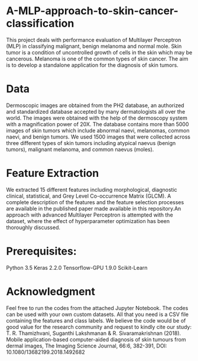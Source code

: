 # A-MLP-approach-to-skin-cancer-classification
This project deals with performance evaluation of Multilayer Perceptron (MLP) in classifying malignant, benign melanoma and normal mole. Skin tumor is a condition of uncontrolled growth of cells in the skin which may be cancerous. Melanoma is one of the common types of skin cancer. The aim is to develop a standalone application for the diagnosis of skin tumors.

# Data
Dermoscopic images are obtained from the PH2 database, an authorized and standardized database accepted by many dermatologists all over the world. The images were obtained with the help of the dermoscopy system with a magnification power of 20X. The database contains more than 5000 images of skin tumors which include abnormal naevi, melanomas, common naevi, and benign tumors. We used 1500 images that were collected across three different types of skin tumors including atypical naevus (benign tumors), malignant melanoma, and common naevus (moles).

# Feature Extraction
We extracted 15 different features including morphological, diagnostic clinical, statistical, and Grey Level Co-occurrence Matrix (GLCM). A complete description of the features and the feature selection processes are available in the published paper made available in this repository.An approach with advanced Multilayer Perceptron is attempted with the dataset, where the effect of hyperparameter optimization has been thoroughly discussed.

# Prerequisites:
Python 3.5
Keras 2.2.0
Tensorflow-GPU 1.9.0
Scikit-Learn

# Acknowledgment
Feel free to run the codes from the attached Jupyter Notebook. The codes can be used with your own custom datasets. All that you need is a CSV file containing the features and class labels. We believe the code would be of good value for the research community and request to kindly cite our study:
T. R. Thamizhvani, Suganthi Lakshmanan & R. Sivaramakrishnan (2018). Mobile application-based computer-aided diagnosis of skin tumours from dermal images, The Imaging Science Journal, 66:6, 382-391, DOI: 10.1080/13682199.2018.1492682
